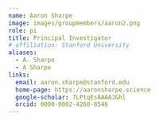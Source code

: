 ```yaml
---
name: Aaron Sharpe
image: images/groupmembers/aaron2.png
role: pi
title: Principal Investigator
# affiliation: Stanford University
aliases:
  - A. Sharpe
  - A Sharpe
links:
  email: aaron.sharpe@stanford.edu
  home-page: https://aaronsharpe.science
  google-scholar: 7LPtqEsAAAAJ&hl
  orcid: 0000-0002-4260-8546
---
```

